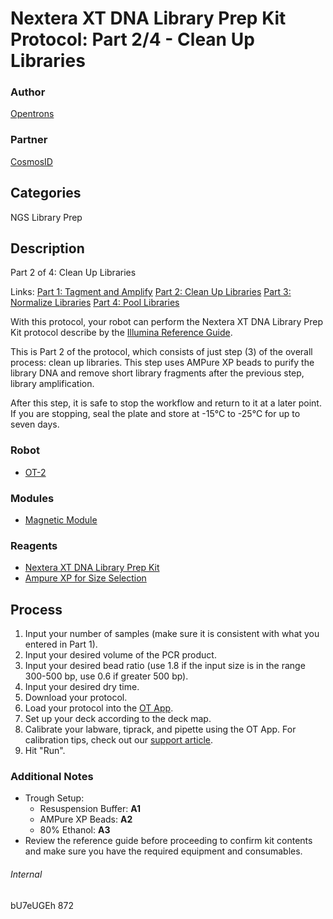 # Nextera XT DNA Library Prep Kit Protocol: Part 2/4 - Clean Up Libraries

### Author
[Opentrons](http://www.opentrons.com/)

### Partner
[CosmosID](http://www.cosmosid.com/)

## Categories
NGS Library Prep

## Description
Part 2 of 4: Clean Up Libraries

Links: 
[Part 1: Tagment and Amplify](./872-cosmosid-ngs-library-prep-part1) 
[Part 2: Clean Up Libraries](./872-cosmosid-ngs-library-prep-part2) 
[Part 3: Normalize Libraries](./872-cosmosid-ngs-library-prep-part3) 
[Part 4: Pool Libraries](./872-cosmosid-ngs-library-prep-part4)

With this protocol, your robot can perform the Nextera XT DNA Library Prep Kit protocol describe by the [Illumina Reference Guide](https://support.illumina.com/content/dam/illumina-support/documents/documentation/chemistry_documentation/samplepreps_nextera/nextera-xt/nextera-xt-library-prep-reference-guide-15031942-03.pdf).

This is Part 2 of the protocol, which consists of just step (3) of the overall process: clean up libraries. This step uses AMPure XP beads to purify the library DNA and remove short library fragments after the previous step, library amplification.

After this step, it is safe to stop the workflow and return to it at a later point. If you are stopping, seal the plate and store at -15°C to -25°C for up to seven days.

### Robot
* [OT-2](https://opentrons.com/ot-2)

### Modules
* [Magnetic Module](https://opentrons.com/modules)

### Reagents
* [Nextera XT DNA Library Prep Kit](https://www.illumina.com/products/by-type/sequencing-kits/library-prep-kits/nextera-xt-dna.html)
* [Ampure XP for Size Selection](https://www.beckman.com/reagents/genomic/cleanup-and-size-selection/pcr)

## Process
1. Input your number of samples (make sure it is consistent with what you entered in Part 1).
2. Input your desired volume of the PCR product.
3. Input your desired bead ratio (use 1.8 if the input size is in the range 300-500 bp, use 0.6 if greater 500 bp).
4. Input your desired dry time.
5. Download your protocol.
6. Load your protocol into the [OT App](https://opentrons.com/ot-app).
7. Set up your deck according to the deck map.
8. Calibrate your labware, tiprack, and pipette using the OT App. For calibration tips, check out our [support article](https://support.opentrons.com/ot-2/getting-started-software-setup/deck-calibration).
9. Hit "Run".

### Additional Notes
* Trough Setup:
    * Resuspension Buffer: **A1**
    * AMPure XP Beads: **A2**
    * 80% Ethanol: **A3**
* Review the reference guide before proceeding to confirm kit contents and make sure you have the required equipment and consumables.

###### Internal
bU7eUGEh
872
